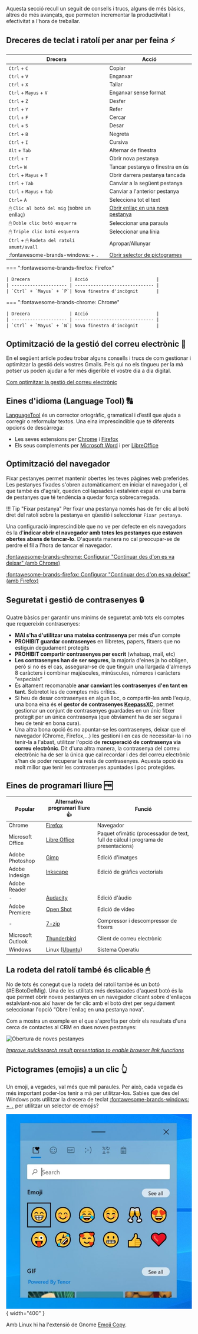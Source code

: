 Aquesta secció recull un seguit de consells i trucs, alguns de més bàsics, altres de més avançats, que permeten incrementar la productivitat i efectivitat a l'hora de treballar.

## Dreceres de teclat i ratolí per anar per feina ⚡️

| Drecera                                    | Acció                                                                        |
| ------------------------------------------ | ---------------------------------------------------------------------------- |
| `Ctrl` + `C`                               | Copiar                                                                       |
| `Ctrl` + `V`                               | Enganxar                                                                     |
| `Ctrl` + `X`                               | Tallar                                                                       |
| `Ctrl` + `Mayus` + `V`                     | Enganxar sense format                                                        |
| `Ctrl` + `Z`                               | Desfer                                                                       |
| `Ctrl` + `Y`                               | Refer                                                                        |
| `Ctrl` + `F`                               | Cercar                                                                       |
| `Ctrl` + `S`                               | Desar                                                                        |
| `Ctrl` + `B`                               | Negreta                                                                      |
| `Ctrl` + `I`                               | Cursiva                                                                      |
| `Alt` + `Tab`                              | Alternar de finestra                                                         |
| `Ctrl` + `T`                               | Obrir nova pestanya                                                          |
| `Ctrl`+ `W`                                | Tancar pestanya o finestra en ús                                             |
| `Ctrl` + `Mayus` + `T`                     | Obrir darrera pestanya tancada                                               |
| `Ctrl` + `Tab`                             | Canviar a la següent pestanya                                                |
| `Ctrl` + `Mayus` + `Tab`                   | Canviar a l'anterior pestanya                                                |
| `Ctrl`+ `A`                                | Selecciona tot el text                                                       |
| 🖱 `Clic al botó del mig` (sobre un enllaç) | [Obrir enllaç en una nova pestanya](#la-rodeta-del-ratoli-tambe-es-clicable) |
| 🖱 `Doble clic botó esquerra`               | Seleccionar una paraula                                                      |
| 🖱 `Triple clic botó esquerra`              | Seleccionar una línia                                                        |
| `Ctrl` + 🖱 `Rodeta del ratolí amunt/avall` | Apropar/Allunyar                                                             |
| :fontawesome-brands-windows: + `.`         | [Obrir selector de pictogrames](#pictogrames-emojis-a-un-clic)               |

=== ":fontawesome-brands-firefox: Firefox"

    | Drecera               | Acció                          |
    | --------------------- | ------------------------------ |
    | `Ctrl` + `Mayus` + `P`| Nova finestra d'incògnit       |

=== ":fontawesome-brands-chrome: Chrome"

    | Drecera               | Acció                          |
    | --------------------- | ------------------------------ |
    | `Ctrl` + `Mayus` + `N`| Nova finestra d'incògnit       |

## Optimització de la gestió del correu electrònic 📧

En el següent article podeu trobar alguns consells i trucs de com gestionar i optimitzar la gestió dels vostres Gmails. Pels qui no els tingueu per la mà potser us poden ajudar a fer més digerible el vostre dia a dia digital.

[Com optimitzar la gestió del correu electrònic](https://www.babu.cat/babuteca/optimitzar-gestio-correu-electronic)

## Eines d'idioma (Language Tool) 🔠

[LanguageTool](https://languagetool.org/ca) és un corrector ortogràfic, gramatical i d’estil que ajuda a corregir o reformular textos. Una eina imprescindible que té diferents opcions de descàrrega:

- Les seves extensions per [Chrome](https://chrome.google.com/webstore/detail/grammar-and-spell-checker/oldceeleldhonbafppcapldpdifcinji) i [Firefox](https://addons.mozilla.org/firefox/addon/languagetool/)
- Els seus complements per [Microsoft Word](https://languagetool.org/ca/word) i per [LibreOffice](https://languagetool.org/ca/libre-office)

## Optimització del navegador

Fixar pestanyes permet mantenir obertes les teves pàgines web preferides. Les pestanyes fixades s'obren automàticament en iniciar el navegador i, el que també és d'agraïr, queden col·lapsades i estalvien espai en una barra de pestanyes que té tendència a quedar força sobrecarregada.

!!! Tip "Fixar pestanya"
    Per fixar una pestanya només has de fer clic al botó dret del ratolí sobre la pestanya en qüestió i seleccionar `Fixar pestanya`.

Una configuració imprescindible que no ve per defecte en els navegadors és la d'**indicar obrir el navegador amb totes les pestanyes que estaven obertes abans de tancar-lo**. D'aquesta manera no cal preocupar-se de perdre el fil a l'hora de tancar el navegador.

[:fontawesome-brands-chrome: Configurar "Continuar des d'on es va deixar" (amb Chrome)](https://support.google.com/chrome/answer/95314?hl=ca&co=GENIE.Platform%3DDesktop&sjid=1852817060369143215-EU#)

[:fontawesome-brands-firefox: Configurar "Continuar des d'on es va deixar" (amb Firefox)](https://support.mozilla.org/es/kb/restaurar-sesion-anterior-configurar-como-firefox-#w_configurar-la-restauracion-de-sesion)

## Seguretat i gestió de contrasenyes 🔒

Quatre bàsics per garantir uns mínims de seguretat amb tots els comptes que requereixin contrasenyes:

- **MAI s'ha d'utilitzar una mateixa contrasenya** per més d'un compte
- **PROHIBIT guardar contrasenyes** en llibretes, papers, fitxers que no estiguin degudament protegits
- **PROHIBIT compartir contrasenyes per escrit** (whatsap, mail, etc)
- **Les contrasenyes han de ser segures**, la majoria d'eines ja ho obligen, però si no és el cas, assegurar-se de que tinguin una llargada d'almenys 8 caràcters i combinar majúscules, minúscules, números i caràcters “especials”
- És altament recomanable **anar canviant les contrasenyes d'en tant en tant**. Sobretot les de comptes més crítics.
- Si heu de desar contrasenyes en algun lloc, o compartir-les amb l'equip, una bona eina és el **gestor de contrasenyes [KeepassXC](https://keepassxc.org/)**, permet gestionar un conjunt de contrasenyes guardades en un únic fitxer protegit per un única contrasenya (que òbviament ha de ser segura i heu de tenir en bona cura).
- Una altra bona opció és no apuntar-se les contrasenyes, deixar que el navegador (Chrome, Firefox,...) les gestioni i en cas de necessitar-la i no tenir-la a l'abast, utilitzar l'opció de **recuperació de contrasenya via correu electrònic**. Dit d'una altra manera, la contrasenya del correu electrònic ha de ser la única que cal recordar i des del correu electrònic s'han de poder recuperar la resta de contrasenyes. Aquesta opció és molt millor que tenir les contrasenyes apuntades i poc protegides.

## Eines de programari lliure 🆓

| Popular      | Alternativa programari lliure 👍                          | Funció |
| --------------- | ------------------------------ | ---- |
| Chrome| [Firefox](https://www.mozilla.org/ca/firefox/) |Navegador|
| Microsoft Office| [Libre Office](https://www.softcatala.org/programes/libreoffice/) | Paquet ofimàtic (processador de text, full de càlcul i programa de presentacions) |
| Adobe Photoshop    | [Gimp](https://www.softcatala.org/programes/gimp/) | Edició d'imatges|
| Adobe Indesign| [Inkscape](https://www.softcatala.org/programes/inkscape/) |Edició de gràfics vectorials|
| Adobe Reader | | | Visualització i impressió de documents en format PDF |
| - | [Audacity](https://www.softcatala.org/programes/audacity/) | Edició d'àudio |
| Adobe Premiere | [Open Shot](https://www.softcatala.org/programes/openshot/) | Edició de vídeo |
| - | [7-zip](https://www.softcatala.org/programes/7-zip/) | Compressor i descompressor de fitxers |
| Microsoft Outlook | [Thunderbird](https://www.softcatala.org/programes/paquet-catala-valencia-per-al-thunderbird/) | Client de correu electrònic
| Windows | Linux ([Ubuntu](https://ubuntu.com/)) | Sistema Operatiu|

## La rodeta del ratolí també és clicable 🖱

No de tots és conegut que la rodeta del ratolí també és un botó (#ElBotoDelMig). Una de les utilitats més destacades d'aquest botó és la que permet obrir noves pestanyes en un navegador clicant sobre d'enllaços estalviant-nos així haver de fer clic amb el botó dret per seguidament seleccionar l'opció “Obre l'enllaç en una pestanya nova”.

Com a mostra un exemple en el que s'aprofita per obrir els resultats d'una cerca de contactes al CRM en dues noves pestanyes:

![Obertura de noves pestanyes](https://user-images.githubusercontent.com/870343/110662988-f5593b80-81bd-11eb-9412-04feec3ca9fb.gif)

*[Improve quicksearch result presentation to enable browser link functions](https://github.com/civicrm/civicrm-core/pull/19779)*

## Pictogrames (emojis) a un clic 👆

Un emoji, a vegades, val més que mil paraules. Per això, cada vegada és més important poder-los tenir a mà per utilitzar-los. Sabies que des del Windows pots utilitzar la drecera de teclat [:fontawesome-brands-windows: + ``.``](https://support.microsoft.com/es-es/windows/windows-trucos-y-sugerencias-para-el-teclado-588e0b72-0fff-6d3f-aeee-6e5116097942) per utilitzar un selector de emojis?

![Drecera de teclat Windows + .](images/windowsdotplus.png){ width="400" }

Amb Linux hi ha l'extensió de Gnome [Emoji Copy](https://extensions.gnome.org/extension/6242/emoji-copy).